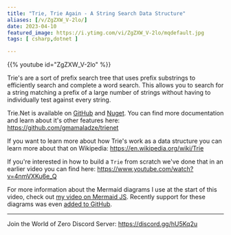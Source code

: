 ```yaml
---
title: "Trie, Trie Again - A String Search Data Structure"
aliases: [/v/ZgZXW_V-2lo/]
date: 2023-04-10
featured_image: https://i.ytimg.com/vi/ZgZXW_V-2lo/mqdefault.jpg
tags: [ csharp,dotnet ]

---
```


{{% youtube id="ZgZXW_V-2lo" %}}

Trie's are a sort of prefix search tree that uses prefix substrings to efficiently search and complete a word search. This allows you to search for a string matching a prefix of a large number of strings without having to individually test against every string.

Trie.Net is available on [GitHub](https://github.com/gmamaladze/trienet) and [Nuget](https://www.nuget.org/packages/TrieNet/). You can find more documentation and learn about it's other features here: https://github.com/gmamaladze/trienet

If you want to learn more about how Trie's work as a data structure you can learn more about that on Wikipedia: https://en.wikipedia.org/wiki/Trie

If you're interested in how to build a `Trie` from scratch we've done that in an earlier video you can find here: https://www.youtube.com/watch?v=4nmVXKu6e_Q

For more information about the Mermaid diagrams I use at the start of this video, check out [my video on Mermaid JS](https://www.youtube.com/watch?v=7_2IroEs6Is). Recently support for these diagrams was even [added to GitHub](https://docs.github.com/get-started/writing-on-github/working-with-advanced-formatting/creating-diagrams).

***

Join the World of Zero Discord Server: https://discord.gg/hU5Kq2u